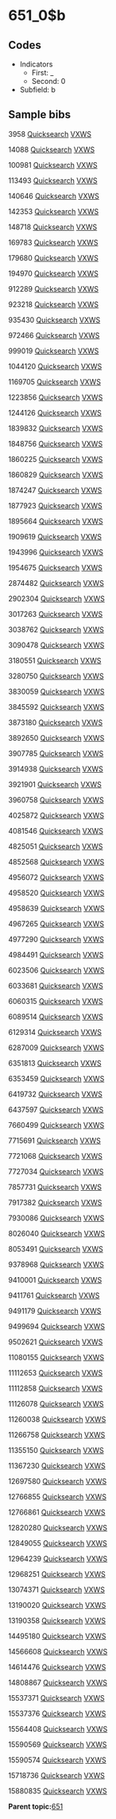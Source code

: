 # 651\_0$b

## Codes

-   Indicators
    -   First: \_
    -   Second: 0
-   Subfield: b

## Sample bibs

3958 [Quicksearch](https://search.library.yale.edu/catalog/3958) [VXWS](http://prodorbis.library.yale.edu:7014/vxws/GetHoldingsService?bibId=3958)

14088 [Quicksearch](https://search.library.yale.edu/catalog/14088) [VXWS](http://prodorbis.library.yale.edu:7014/vxws/GetHoldingsService?bibId=14088)

100981 [Quicksearch](https://search.library.yale.edu/catalog/100981) [VXWS](http://prodorbis.library.yale.edu:7014/vxws/GetHoldingsService?bibId=100981)

113493 [Quicksearch](https://search.library.yale.edu/catalog/113493) [VXWS](http://prodorbis.library.yale.edu:7014/vxws/GetHoldingsService?bibId=113493)

140646 [Quicksearch](https://search.library.yale.edu/catalog/140646) [VXWS](http://prodorbis.library.yale.edu:7014/vxws/GetHoldingsService?bibId=140646)

142353 [Quicksearch](https://search.library.yale.edu/catalog/142353) [VXWS](http://prodorbis.library.yale.edu:7014/vxws/GetHoldingsService?bibId=142353)

148718 [Quicksearch](https://search.library.yale.edu/catalog/148718) [VXWS](http://prodorbis.library.yale.edu:7014/vxws/GetHoldingsService?bibId=148718)

169783 [Quicksearch](https://search.library.yale.edu/catalog/169783) [VXWS](http://prodorbis.library.yale.edu:7014/vxws/GetHoldingsService?bibId=169783)

179680 [Quicksearch](https://search.library.yale.edu/catalog/179680) [VXWS](http://prodorbis.library.yale.edu:7014/vxws/GetHoldingsService?bibId=179680)

194970 [Quicksearch](https://search.library.yale.edu/catalog/194970) [VXWS](http://prodorbis.library.yale.edu:7014/vxws/GetHoldingsService?bibId=194970)

912289 [Quicksearch](https://search.library.yale.edu/catalog/912289) [VXWS](http://prodorbis.library.yale.edu:7014/vxws/GetHoldingsService?bibId=912289)

923218 [Quicksearch](https://search.library.yale.edu/catalog/923218) [VXWS](http://prodorbis.library.yale.edu:7014/vxws/GetHoldingsService?bibId=923218)

935430 [Quicksearch](https://search.library.yale.edu/catalog/935430) [VXWS](http://prodorbis.library.yale.edu:7014/vxws/GetHoldingsService?bibId=935430)

972466 [Quicksearch](https://search.library.yale.edu/catalog/972466) [VXWS](http://prodorbis.library.yale.edu:7014/vxws/GetHoldingsService?bibId=972466)

999019 [Quicksearch](https://search.library.yale.edu/catalog/999019) [VXWS](http://prodorbis.library.yale.edu:7014/vxws/GetHoldingsService?bibId=999019)

1044120 [Quicksearch](https://search.library.yale.edu/catalog/1044120) [VXWS](http://prodorbis.library.yale.edu:7014/vxws/GetHoldingsService?bibId=1044120)

1169705 [Quicksearch](https://search.library.yale.edu/catalog/1169705) [VXWS](http://prodorbis.library.yale.edu:7014/vxws/GetHoldingsService?bibId=1169705)

1223856 [Quicksearch](https://search.library.yale.edu/catalog/1223856) [VXWS](http://prodorbis.library.yale.edu:7014/vxws/GetHoldingsService?bibId=1223856)

1244126 [Quicksearch](https://search.library.yale.edu/catalog/1244126) [VXWS](http://prodorbis.library.yale.edu:7014/vxws/GetHoldingsService?bibId=1244126)

1839832 [Quicksearch](https://search.library.yale.edu/catalog/1839832) [VXWS](http://prodorbis.library.yale.edu:7014/vxws/GetHoldingsService?bibId=1839832)

1848756 [Quicksearch](https://search.library.yale.edu/catalog/1848756) [VXWS](http://prodorbis.library.yale.edu:7014/vxws/GetHoldingsService?bibId=1848756)

1860225 [Quicksearch](https://search.library.yale.edu/catalog/1860225) [VXWS](http://prodorbis.library.yale.edu:7014/vxws/GetHoldingsService?bibId=1860225)

1860829 [Quicksearch](https://search.library.yale.edu/catalog/1860829) [VXWS](http://prodorbis.library.yale.edu:7014/vxws/GetHoldingsService?bibId=1860829)

1874247 [Quicksearch](https://search.library.yale.edu/catalog/1874247) [VXWS](http://prodorbis.library.yale.edu:7014/vxws/GetHoldingsService?bibId=1874247)

1877923 [Quicksearch](https://search.library.yale.edu/catalog/1877923) [VXWS](http://prodorbis.library.yale.edu:7014/vxws/GetHoldingsService?bibId=1877923)

1895664 [Quicksearch](https://search.library.yale.edu/catalog/1895664) [VXWS](http://prodorbis.library.yale.edu:7014/vxws/GetHoldingsService?bibId=1895664)

1909619 [Quicksearch](https://search.library.yale.edu/catalog/1909619) [VXWS](http://prodorbis.library.yale.edu:7014/vxws/GetHoldingsService?bibId=1909619)

1943996 [Quicksearch](https://search.library.yale.edu/catalog/1943996) [VXWS](http://prodorbis.library.yale.edu:7014/vxws/GetHoldingsService?bibId=1943996)

1954675 [Quicksearch](https://search.library.yale.edu/catalog/1954675) [VXWS](http://prodorbis.library.yale.edu:7014/vxws/GetHoldingsService?bibId=1954675)

2874482 [Quicksearch](https://search.library.yale.edu/catalog/2874482) [VXWS](http://prodorbis.library.yale.edu:7014/vxws/GetHoldingsService?bibId=2874482)

2902304 [Quicksearch](https://search.library.yale.edu/catalog/2902304) [VXWS](http://prodorbis.library.yale.edu:7014/vxws/GetHoldingsService?bibId=2902304)

3017263 [Quicksearch](https://search.library.yale.edu/catalog/3017263) [VXWS](http://prodorbis.library.yale.edu:7014/vxws/GetHoldingsService?bibId=3017263)

3038762 [Quicksearch](https://search.library.yale.edu/catalog/3038762) [VXWS](http://prodorbis.library.yale.edu:7014/vxws/GetHoldingsService?bibId=3038762)

3090478 [Quicksearch](https://search.library.yale.edu/catalog/3090478) [VXWS](http://prodorbis.library.yale.edu:7014/vxws/GetHoldingsService?bibId=3090478)

3180551 [Quicksearch](https://search.library.yale.edu/catalog/3180551) [VXWS](http://prodorbis.library.yale.edu:7014/vxws/GetHoldingsService?bibId=3180551)

3280750 [Quicksearch](https://search.library.yale.edu/catalog/3280750) [VXWS](http://prodorbis.library.yale.edu:7014/vxws/GetHoldingsService?bibId=3280750)

3830059 [Quicksearch](https://search.library.yale.edu/catalog/3830059) [VXWS](http://prodorbis.library.yale.edu:7014/vxws/GetHoldingsService?bibId=3830059)

3845592 [Quicksearch](https://search.library.yale.edu/catalog/3845592) [VXWS](http://prodorbis.library.yale.edu:7014/vxws/GetHoldingsService?bibId=3845592)

3873180 [Quicksearch](https://search.library.yale.edu/catalog/3873180) [VXWS](http://prodorbis.library.yale.edu:7014/vxws/GetHoldingsService?bibId=3873180)

3892650 [Quicksearch](https://search.library.yale.edu/catalog/3892650) [VXWS](http://prodorbis.library.yale.edu:7014/vxws/GetHoldingsService?bibId=3892650)

3907785 [Quicksearch](https://search.library.yale.edu/catalog/3907785) [VXWS](http://prodorbis.library.yale.edu:7014/vxws/GetHoldingsService?bibId=3907785)

3914938 [Quicksearch](https://search.library.yale.edu/catalog/3914938) [VXWS](http://prodorbis.library.yale.edu:7014/vxws/GetHoldingsService?bibId=3914938)

3921901 [Quicksearch](https://search.library.yale.edu/catalog/3921901) [VXWS](http://prodorbis.library.yale.edu:7014/vxws/GetHoldingsService?bibId=3921901)

3960758 [Quicksearch](https://search.library.yale.edu/catalog/3960758) [VXWS](http://prodorbis.library.yale.edu:7014/vxws/GetHoldingsService?bibId=3960758)

4025872 [Quicksearch](https://search.library.yale.edu/catalog/4025872) [VXWS](http://prodorbis.library.yale.edu:7014/vxws/GetHoldingsService?bibId=4025872)

4081546 [Quicksearch](https://search.library.yale.edu/catalog/4081546) [VXWS](http://prodorbis.library.yale.edu:7014/vxws/GetHoldingsService?bibId=4081546)

4825051 [Quicksearch](https://search.library.yale.edu/catalog/4825051) [VXWS](http://prodorbis.library.yale.edu:7014/vxws/GetHoldingsService?bibId=4825051)

4852568 [Quicksearch](https://search.library.yale.edu/catalog/4852568) [VXWS](http://prodorbis.library.yale.edu:7014/vxws/GetHoldingsService?bibId=4852568)

4956072 [Quicksearch](https://search.library.yale.edu/catalog/4956072) [VXWS](http://prodorbis.library.yale.edu:7014/vxws/GetHoldingsService?bibId=4956072)

4958520 [Quicksearch](https://search.library.yale.edu/catalog/4958520) [VXWS](http://prodorbis.library.yale.edu:7014/vxws/GetHoldingsService?bibId=4958520)

4958639 [Quicksearch](https://search.library.yale.edu/catalog/4958639) [VXWS](http://prodorbis.library.yale.edu:7014/vxws/GetHoldingsService?bibId=4958639)

4967265 [Quicksearch](https://search.library.yale.edu/catalog/4967265) [VXWS](http://prodorbis.library.yale.edu:7014/vxws/GetHoldingsService?bibId=4967265)

4977290 [Quicksearch](https://search.library.yale.edu/catalog/4977290) [VXWS](http://prodorbis.library.yale.edu:7014/vxws/GetHoldingsService?bibId=4977290)

4984491 [Quicksearch](https://search.library.yale.edu/catalog/4984491) [VXWS](http://prodorbis.library.yale.edu:7014/vxws/GetHoldingsService?bibId=4984491)

6023506 [Quicksearch](https://search.library.yale.edu/catalog/6023506) [VXWS](http://prodorbis.library.yale.edu:7014/vxws/GetHoldingsService?bibId=6023506)

6033681 [Quicksearch](https://search.library.yale.edu/catalog/6033681) [VXWS](http://prodorbis.library.yale.edu:7014/vxws/GetHoldingsService?bibId=6033681)

6060315 [Quicksearch](https://search.library.yale.edu/catalog/6060315) [VXWS](http://prodorbis.library.yale.edu:7014/vxws/GetHoldingsService?bibId=6060315)

6089514 [Quicksearch](https://search.library.yale.edu/catalog/6089514) [VXWS](http://prodorbis.library.yale.edu:7014/vxws/GetHoldingsService?bibId=6089514)

6129314 [Quicksearch](https://search.library.yale.edu/catalog/6129314) [VXWS](http://prodorbis.library.yale.edu:7014/vxws/GetHoldingsService?bibId=6129314)

6287009 [Quicksearch](https://search.library.yale.edu/catalog/6287009) [VXWS](http://prodorbis.library.yale.edu:7014/vxws/GetHoldingsService?bibId=6287009)

6351813 [Quicksearch](https://search.library.yale.edu/catalog/6351813) [VXWS](http://prodorbis.library.yale.edu:7014/vxws/GetHoldingsService?bibId=6351813)

6353459 [Quicksearch](https://search.library.yale.edu/catalog/6353459) [VXWS](http://prodorbis.library.yale.edu:7014/vxws/GetHoldingsService?bibId=6353459)

6419732 [Quicksearch](https://search.library.yale.edu/catalog/6419732) [VXWS](http://prodorbis.library.yale.edu:7014/vxws/GetHoldingsService?bibId=6419732)

6437597 [Quicksearch](https://search.library.yale.edu/catalog/6437597) [VXWS](http://prodorbis.library.yale.edu:7014/vxws/GetHoldingsService?bibId=6437597)

7660499 [Quicksearch](https://search.library.yale.edu/catalog/7660499) [VXWS](http://prodorbis.library.yale.edu:7014/vxws/GetHoldingsService?bibId=7660499)

7715691 [Quicksearch](https://search.library.yale.edu/catalog/7715691) [VXWS](http://prodorbis.library.yale.edu:7014/vxws/GetHoldingsService?bibId=7715691)

7721068 [Quicksearch](https://search.library.yale.edu/catalog/7721068) [VXWS](http://prodorbis.library.yale.edu:7014/vxws/GetHoldingsService?bibId=7721068)

7727034 [Quicksearch](https://search.library.yale.edu/catalog/7727034) [VXWS](http://prodorbis.library.yale.edu:7014/vxws/GetHoldingsService?bibId=7727034)

7857731 [Quicksearch](https://search.library.yale.edu/catalog/7857731) [VXWS](http://prodorbis.library.yale.edu:7014/vxws/GetHoldingsService?bibId=7857731)

7917382 [Quicksearch](https://search.library.yale.edu/catalog/7917382) [VXWS](http://prodorbis.library.yale.edu:7014/vxws/GetHoldingsService?bibId=7917382)

7930086 [Quicksearch](https://search.library.yale.edu/catalog/7930086) [VXWS](http://prodorbis.library.yale.edu:7014/vxws/GetHoldingsService?bibId=7930086)

8026040 [Quicksearch](https://search.library.yale.edu/catalog/8026040) [VXWS](http://prodorbis.library.yale.edu:7014/vxws/GetHoldingsService?bibId=8026040)

8053491 [Quicksearch](https://search.library.yale.edu/catalog/8053491) [VXWS](http://prodorbis.library.yale.edu:7014/vxws/GetHoldingsService?bibId=8053491)

9378968 [Quicksearch](https://search.library.yale.edu/catalog/9378968) [VXWS](http://prodorbis.library.yale.edu:7014/vxws/GetHoldingsService?bibId=9378968)

9410001 [Quicksearch](https://search.library.yale.edu/catalog/9410001) [VXWS](http://prodorbis.library.yale.edu:7014/vxws/GetHoldingsService?bibId=9410001)

9411761 [Quicksearch](https://search.library.yale.edu/catalog/9411761) [VXWS](http://prodorbis.library.yale.edu:7014/vxws/GetHoldingsService?bibId=9411761)

9491179 [Quicksearch](https://search.library.yale.edu/catalog/9491179) [VXWS](http://prodorbis.library.yale.edu:7014/vxws/GetHoldingsService?bibId=9491179)

9499694 [Quicksearch](https://search.library.yale.edu/catalog/9499694) [VXWS](http://prodorbis.library.yale.edu:7014/vxws/GetHoldingsService?bibId=9499694)

9502621 [Quicksearch](https://search.library.yale.edu/catalog/9502621) [VXWS](http://prodorbis.library.yale.edu:7014/vxws/GetHoldingsService?bibId=9502621)

11080155 [Quicksearch](https://search.library.yale.edu/catalog/11080155) [VXWS](http://prodorbis.library.yale.edu:7014/vxws/GetHoldingsService?bibId=11080155)

11112653 [Quicksearch](https://search.library.yale.edu/catalog/11112653) [VXWS](http://prodorbis.library.yale.edu:7014/vxws/GetHoldingsService?bibId=11112653)

11112858 [Quicksearch](https://search.library.yale.edu/catalog/11112858) [VXWS](http://prodorbis.library.yale.edu:7014/vxws/GetHoldingsService?bibId=11112858)

11126078 [Quicksearch](https://search.library.yale.edu/catalog/11126078) [VXWS](http://prodorbis.library.yale.edu:7014/vxws/GetHoldingsService?bibId=11126078)

11260038 [Quicksearch](https://search.library.yale.edu/catalog/11260038) [VXWS](http://prodorbis.library.yale.edu:7014/vxws/GetHoldingsService?bibId=11260038)

11266758 [Quicksearch](https://search.library.yale.edu/catalog/11266758) [VXWS](http://prodorbis.library.yale.edu:7014/vxws/GetHoldingsService?bibId=11266758)

11355150 [Quicksearch](https://search.library.yale.edu/catalog/11355150) [VXWS](http://prodorbis.library.yale.edu:7014/vxws/GetHoldingsService?bibId=11355150)

11367230 [Quicksearch](https://search.library.yale.edu/catalog/11367230) [VXWS](http://prodorbis.library.yale.edu:7014/vxws/GetHoldingsService?bibId=11367230)

12697580 [Quicksearch](https://search.library.yale.edu/catalog/12697580) [VXWS](http://prodorbis.library.yale.edu:7014/vxws/GetHoldingsService?bibId=12697580)

12766855 [Quicksearch](https://search.library.yale.edu/catalog/12766855) [VXWS](http://prodorbis.library.yale.edu:7014/vxws/GetHoldingsService?bibId=12766855)

12766861 [Quicksearch](https://search.library.yale.edu/catalog/12766861) [VXWS](http://prodorbis.library.yale.edu:7014/vxws/GetHoldingsService?bibId=12766861)

12820280 [Quicksearch](https://search.library.yale.edu/catalog/12820280) [VXWS](http://prodorbis.library.yale.edu:7014/vxws/GetHoldingsService?bibId=12820280)

12849055 [Quicksearch](https://search.library.yale.edu/catalog/12849055) [VXWS](http://prodorbis.library.yale.edu:7014/vxws/GetHoldingsService?bibId=12849055)

12964239 [Quicksearch](https://search.library.yale.edu/catalog/12964239) [VXWS](http://prodorbis.library.yale.edu:7014/vxws/GetHoldingsService?bibId=12964239)

12968251 [Quicksearch](https://search.library.yale.edu/catalog/12968251) [VXWS](http://prodorbis.library.yale.edu:7014/vxws/GetHoldingsService?bibId=12968251)

13074371 [Quicksearch](https://search.library.yale.edu/catalog/13074371) [VXWS](http://prodorbis.library.yale.edu:7014/vxws/GetHoldingsService?bibId=13074371)

13190020 [Quicksearch](https://search.library.yale.edu/catalog/13190020) [VXWS](http://prodorbis.library.yale.edu:7014/vxws/GetHoldingsService?bibId=13190020)

13190358 [Quicksearch](https://search.library.yale.edu/catalog/13190358) [VXWS](http://prodorbis.library.yale.edu:7014/vxws/GetHoldingsService?bibId=13190358)

14495180 [Quicksearch](https://search.library.yale.edu/catalog/14495180) [VXWS](http://prodorbis.library.yale.edu:7014/vxws/GetHoldingsService?bibId=14495180)

14566608 [Quicksearch](https://search.library.yale.edu/catalog/14566608) [VXWS](http://prodorbis.library.yale.edu:7014/vxws/GetHoldingsService?bibId=14566608)

14614476 [Quicksearch](https://search.library.yale.edu/catalog/14614476) [VXWS](http://prodorbis.library.yale.edu:7014/vxws/GetHoldingsService?bibId=14614476)

14808867 [Quicksearch](https://search.library.yale.edu/catalog/14808867) [VXWS](http://prodorbis.library.yale.edu:7014/vxws/GetHoldingsService?bibId=14808867)

15537371 [Quicksearch](https://search.library.yale.edu/catalog/15537371) [VXWS](http://prodorbis.library.yale.edu:7014/vxws/GetHoldingsService?bibId=15537371)

15537376 [Quicksearch](https://search.library.yale.edu/catalog/15537376) [VXWS](http://prodorbis.library.yale.edu:7014/vxws/GetHoldingsService?bibId=15537376)

15564408 [Quicksearch](https://search.library.yale.edu/catalog/15564408) [VXWS](http://prodorbis.library.yale.edu:7014/vxws/GetHoldingsService?bibId=15564408)

15590569 [Quicksearch](https://search.library.yale.edu/catalog/15590569) [VXWS](http://prodorbis.library.yale.edu:7014/vxws/GetHoldingsService?bibId=15590569)

15590574 [Quicksearch](https://search.library.yale.edu/catalog/15590574) [VXWS](http://prodorbis.library.yale.edu:7014/vxws/GetHoldingsService?bibId=15590574)

15718736 [Quicksearch](https://search.library.yale.edu/catalog/15718736) [VXWS](http://prodorbis.library.yale.edu:7014/vxws/GetHoldingsService?bibId=15718736)

15880835 [Quicksearch](https://search.library.yale.edu/catalog/15880835) [VXWS](http://prodorbis.library.yale.edu:7014/vxws/GetHoldingsService?bibId=15880835)

**Parent topic:**[651](../../tags/651/651.md)


